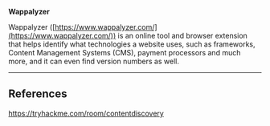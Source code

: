 **Wappalyzer**

Wappalyzer ([https://www.wappalyzer.com/](https://www.wappalyzer.com/)) is an online tool and browser extension that helps identify what technologies a website uses, such as frameworks, Content Management Systems (CMS), payment processors and much more, and it can even find version numbers as well.


---

## References

https://tryhackme.com/room/contentdiscovery